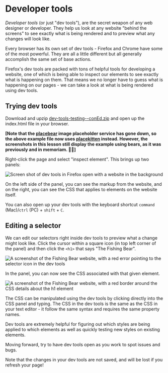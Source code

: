 # Developer tools

_Developer tools_ (or just "dev tools"), are the secret weapon of any web designer or developer. They help us look at any website "behind the screens" to see exactly what is being rendered and to preview what any changes will look like.

Every browser has its own set of dev tools - Firefox and Chrome have some of the most powerful. They are all a little different but all generally accomplish the same set of base actions. 

Firefox's dev tools are packed with tons of helpful tools for developing a website, one of which is being able to inspect our elements to see exactly what is happening on them. That means we no longer have to guess what is happening on our pages - we can take a look at what is being rendered using dev tools.


## Trying dev tools

Download and upzip [dev-tools-testing--conEd.zip](https://hychalknotes.s3.amazonaws.com/dev-tools-testing--conEd.zip) and open up the index.html file in your browser.

**[Note that the [placebear](https://placebear.com/) image placeholder service has gone down, so the above example file now uses [placekitten](https://placekitten.com/) instead. However, the screenshots in this lesson still display the example using bears, as it was previously and in memoriam. 🐻🐱]**

Right-click the page and select "inspect element". This brings up two panels:

![Screen shot of dev tools in Firefox open with a website in the background](https://hychalknotes.s3.amazonaws.com/dev-tools--conEd.png)

On the left side of the panel, you can see the markup from the website, and on the right, you can see the CSS that applies to elements on the website itself.

You can also open up your dev tools with the keyboard shortcut `command` (Mac)/`ctrl` (PC) + `shift` + `C`.


## Editing a selector

We can edit our selectors right inside dev tools to preview what a change might look like. Click the cursor within a square icon (in top left corner of the panel) and then click the `<h1>` that says "The Fishing Bear". 

![A screenshot of the Fishing Bear website, with a red error pointing to the selector icon in the dev tools](https://hychalknotes.s3.amazonaws.com/dev-tools-inspector-icon--conEd.png)

In the panel, you can now see the CSS associated with that given element.

![A screenshot of the Fishing Bear website, with a red border around the CSS details about the h1 element](https://hychalknotes.s3.amazonaws.com/dev-tools-css-panel--conEd.png)

The CSS can be manipulated using the dev tools by clicking directly into the CSS panel and typing. The CSS in the dev tools is the same as the CSS in your text editor - it follow the same syntax and requires the same property names.

Dev tools are extremely helpful for figuring out which styles are being applied to which elements as well as quickly testing new styles on existing elements. 

Moving forward, try to have dev tools open as you work to spot issues and bugs.

Note that the changes in your dev tools are not saved, and will be lost if you refresh your page!
